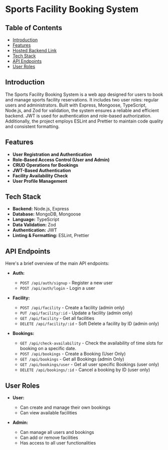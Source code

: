 # Sports Facility Booking System

## Table of Contents

- [Introduction](#introduction)
- [Features](#features)
- [Hosted Backend Link](https://gametheory-assignment-1.onrender.com/)
- [Tech Stack](#tech-stack)
- [API Endpoints](#api-endpoints)
- [User Roles](#user-roles)

## Introduction

The Sports Facility Booking System is a web app designed for users to book and manage sports facility reservations. It includes two user roles: regular users and administrators. Built with Express, Mongoose, TypeScript, Node.js, and Zod for validation, the system ensures a reliable and efficient backend. JWT is used for authentication and role-based authorization. Additionally, the project employs ESLint and Prettier to maintain code quality and consistent formatting.

## Features

- **User Registration and Authentication**
- **Role-Based Access Control (User and Admin)**
- **CRUD Operations for Bookings**
- **JWT-Based Authentication**
- **Facility Availability Check**
- **User Profile Management**

## Tech Stack

- **Backend:** Node.js, Express
- **Database:** MongoDB, Mongoose
- **Language:** TypeScript
- **Data Validation:** Zod
- **Authentication:** JWT
- **Linting & Formatting:** ESLint, Prettier

## API Endpoints

Here's a brief overview of the main API endpoints:

- **Auth:**

  - `POST /api/auth/signup` - Register a new user
  - `POST /api/auth/login` - Login a user

- **Facility:**

  - `POST /api/facility` - Create a facility (admin only)
  - `PUT /api/facility/:id` - Update a facility (admin only)
  - `GET /api/facility` - Get all facilities
  - `DELETE /api/facility/:id` - Soft Delete a facility by ID (admin only)

- **Bookings:**
  - `GET /api/check-availability` - Check the availability of time slots for booking on a specific date.
  - `POST /api/bookings` - Create a Booking (User Only)
  - `GET /api/bookings` - Get all Bookings (admin Only)
  - `GET /api/bookings/user` - Get all user specific Bookings (user only)
  - `DELETE /api/bookings/:id` - Cancel a booking by ID (user only)

## User Roles

- **User:**
  - Can create and manage their own bookings
  - Can view available facilities

- **Admin:**
  - Can manage all users and bookings
  - Can add or remove facilities
  - Has access to all user functionalities

